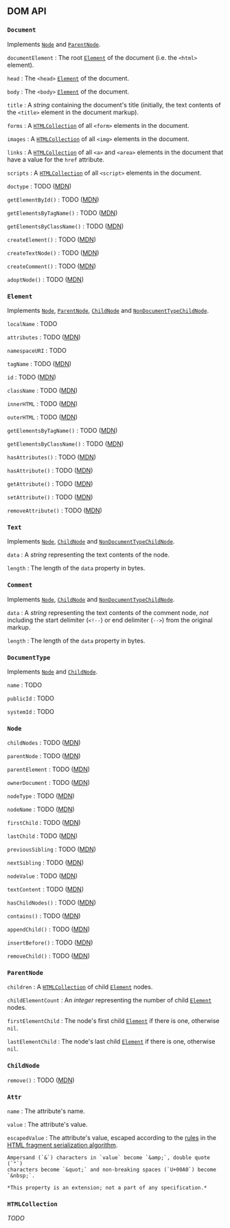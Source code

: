 DOM API
-------

### `Document`

Implements [`Node`] and [`ParentNode`].

`documentElement`
:   The root [`Element`] of the document (i.e. the `<html>` element).

`head`
:   The `<head>` [`Element`] of the document.

`body`
:   The `<body>` [`Element`] of the document.

`title`
:   A *string* containing the document's title (initially, the text contents
    of the `<title>` element in the document markup).

`forms`
:   A [`HTMLCollection`] of all `<form>` elements in the document.

`images`
:   A [`HTMLCollection`] of all `<img>` elements in the document.

`links`
:   A [`HTMLCollection`] of all `<a>` and `<area>` elements in the
    document that have a value for the `href` attribute.

`scripts`
:   A [`HTMLCollection`] of all `<script>` elements in the document.

`doctype`
:   TODO ([MDN](#documenttype))

`getElementById()`
:   TODO ([MDN](https://developer.mozilla.org/en-US/docs/Web/API/Document.getElementById))

`getElementsByTagName()`
:   TODO ([MDN](https://developer.mozilla.org/en-US/docs/Web/API/document.getElementsByTagName))

`getElementsByClassName()`
:   TODO ([MDN](https://developer.mozilla.org/en-US/docs/Web/API/Document.getElementsByClassName))

`createElement()`
:   TODO ([MDN](https://developer.mozilla.org/en-US/docs/Web/API/document.createElement))

`createTextNode()`
:   TODO ([MDN](https://developer.mozilla.org/en-US/docs/Web/API/document.createTextNode))

`createComment()`
:   TODO ([MDN](https://developer.mozilla.org/en-US/docs/Web/API/document.createComment))

`adoptNode()`
:   TODO ([MDN](https://developer.mozilla.org/en-US/docs/Web/API/document.adoptNode))

### `Element`

Implements [`Node`], [`ParentNode`], [`ChildNode`] and
[`NonDocumentTypeChildNode`].

`localName`
:   TODO

`attributes`
:   TODO ([MDN](https://developer.mozilla.org/en-US/docs/Web/API/Element.attributes))

`namespaceURI`
:   TODO

`tagName`
:   TODO ([MDN](https://developer.mozilla.org/en-US/docs/Web/API/Element.tagName))

`id`
:   TODO ([MDN](https://developer.mozilla.org/en-US/docs/Web/API/Element.id))

`className`
:   TODO ([MDN](https://developer.mozilla.org/en-US/docs/Web/API/Element.className))

`innerHTML`
:   TODO ([MDN](https://developer.mozilla.org/en-US/docs/Web/API/Element.innerHTML))

`outerHTML`
:   TODO ([MDN](https://developer.mozilla.org/en-US/docs/Web/API/Element.outerHTML))

`getElementsByTagName()`
:   TODO ([MDN](https://developer.mozilla.org/en-US/docs/Web/API/Element.getElementsByTagName))

`getElementsByClassName()`
:   TODO ([MDN](https://developer.mozilla.org/en-US/docs/Web/API/Element.getElementsByClassName))

`hasAttributes()`
:   TODO ([MDN](https://developer.mozilla.org/en-US/docs/Web/API/Element.hasAttributes))

`hasAttribute()`
:   TODO ([MDN](https://developer.mozilla.org/en-US/docs/Web/API/Element.hasAttribute))

`getAttribute()`
:   TODO ([MDN](https://developer.mozilla.org/en-US/docs/Web/API/Element.getAttribute))

`setAttribute()`
:   TODO ([MDN](https://developer.mozilla.org/en-US/docs/Web/API/Element.setAttribute))

`removeAttribute()`
:   TODO ([MDN](https://developer.mozilla.org/en-US/docs/Web/API/Element.removeAttribute))

### `Text`

Implements [`Node`], [`ChildNode`] and [`NonDocumentTypeChildNode`].

`data`
:   A *string* representing the text contents of the node.

`length`
:   The length of the `data` property in bytes.

### `Comment`

Implements [`Node`], [`ChildNode`] and [`NonDocumentTypeChildNode`].

`data`
:   A *string* representing the text contents of the comment node, *not*
    including the start delimiter (`<!--`) or end delimiter (`-->`) from
    the original markup.

`length`
:   The length of the `data` property in bytes.

### `DocumentType`

Implements [`Node`] and [`ChildNode`].

`name`
:   TODO

`publicId`
:   TODO

`systemId`
:   TODO

### `Node`

`childNodes`
:   TODO ([MDN](https://developer.mozilla.org/en-US/docs/Web/API/Node.childNodes))

`parentNode`
:   TODO ([MDN](https://developer.mozilla.org/en-US/docs/Web/API/Node.parentNode))

`parentElement`
:   TODO ([MDN](https://developer.mozilla.org/en-US/docs/Web/API/Node.parentElement))

`ownerDocument`
:   TODO ([MDN](https://developer.mozilla.org/en-US/docs/Web/API/Node.ownerDocument))

`nodeType`
:   TODO ([MDN](https://developer.mozilla.org/en-US/docs/Web/API/Node.nodeType))

`nodeName`
:   TODO ([MDN](https://developer.mozilla.org/en-US/docs/Web/API/Node.nodeName))

`firstChild`
:   TODO ([MDN](https://developer.mozilla.org/en-US/docs/Web/API/Node.firstChild))

`lastChild`
:   TODO ([MDN](https://developer.mozilla.org/en-US/docs/Web/API/Node.lastChild))

`previousSibling`
:   TODO ([MDN](https://developer.mozilla.org/en-US/docs/Web/API/Node.previousSibling))

`nextSibling`
:   TODO ([MDN](https://developer.mozilla.org/en-US/docs/Web/API/Node.nextSibling))

`nodeValue`
:   TODO ([MDN](https://developer.mozilla.org/en-US/docs/Web/API/Node.nodeValue))

`textContent`
:   TODO ([MDN](https://developer.mozilla.org/en-US/docs/Web/API/Node.textContent))

`hasChildNodes()`
:   TODO ([MDN](https://developer.mozilla.org/en-US/docs/Web/API/Node.hasChildNodes))

`contains()`
:   TODO ([MDN](https://developer.mozilla.org/en-US/docs/Web/API/Node.contains))

`appendChild()`
:   TODO ([MDN](https://developer.mozilla.org/en-US/docs/Web/API/Node.appendChild))

`insertBefore()`
:   TODO ([MDN](https://developer.mozilla.org/en-US/docs/Web/API/Node.insertBefore))

`removeChild()`
:   TODO ([MDN](https://developer.mozilla.org/en-US/docs/Web/API/Node.removeChild))

### `ParentNode`

`children`
:   A [`HTMLCollection`] of child [`Element`] nodes.

`childElementCount`
:   An *integer* representing the number of child [`Element`] nodes.

`firstElementChild`
:   The node's first child [`Element`] if there is one, otherwise `nil`.

`lastElementChild`
:   The node's last child [`Element`] if there is one, otherwise `nil`.

### `ChildNode`

`remove()`
:   TODO ([MDN](https://developer.mozilla.org/en-US/docs/Web/API/ChildNode.remove))

### `Attr`

`name`
:   The attribute's name.

`value`
:   The attribute's value.

`escapedValue`
:   The attribute's value, escaped according to the [rules][escapingString]
    in the [HTML fragment serialization algorithm].

    Ampersand (`&`) characters in `value` become `&amp;`, double quote (`"`)
    characters become `&quot;` and non-breaking spaces (`U+00A0`) become
    `&nbsp;`.

    *This property is an extension; not a part of any specification.*

### `HTMLCollection`

*TODO*


[`Document`]: #document
[`Element`]: #element
[`Attr`]: #attr
[`Node`]: #node
[`ParentNode`]: #parentnode
[`ChildNode`]: #childnode
[`NonDocumentTypeChildNode`]: https://developer.mozilla.org/en-US/docs/Web/API/NonDocumentTypeChildNode
[`HTMLCollection`]: #htmlcollection
[escapingString]: http://www.w3.org/TR/html5/syntax.html#escapingString
[HTML fragment serialization algorithm]: http://www.w3.org/TR/html5/syntax.html#html-fragment-serialization-algorithm
